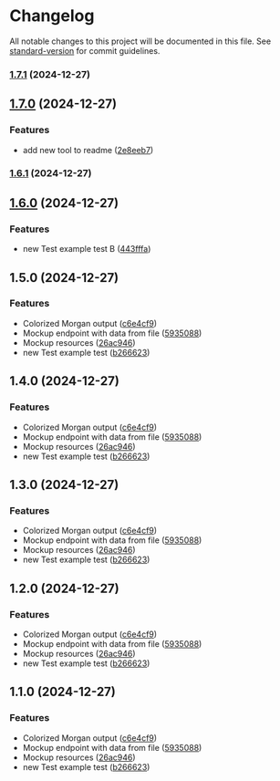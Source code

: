 # Changelog

All notable changes to this project will be documented in this file. See [standard-version](https://github.com/conventional-changelog/standard-version) for commit guidelines.

### [1.7.1](https://github.com/genaro14/express-template/compare/v1.7.0...v1.7.1) (2024-12-27)

## [1.7.0](https://github.com/genaro14/express-template/compare/v1.6.1...v1.7.0) (2024-12-27)


### Features

* add new tool to readme ([2e8eeb7](https://github.com/genaro14/express-template/commit/2e8eeb7e701155a9eb2069f9af3d248d093622dc))

### [1.6.1](https://github.com/genaro14/express-template/compare/v1.6.0...v1.6.1) (2024-12-27)

## [1.6.0](https://github.com/genaro14/express-template/compare/v1.5.0...v1.6.0) (2024-12-27)


### Features

* new Test example test B ([443fffa](https://github.com/genaro14/express-template/commit/443fffafec5d852aeae99b3b0c632933ae4a5510))

## 1.5.0 (2024-12-27)


### Features

* Colorized Morgan output ([c6e4cf9](https://github.com/genaro14/express-template/commit/c6e4cf9f335bcbcf8970da72cef50a8d3d8e6efa))
* Mockup endpoint with data from file ([5935088](https://github.com/genaro14/express-template/commit/5935088645618f8bc4906f3a0b75048c644a284c))
* Mockup resources ([26ac946](https://github.com/genaro14/express-template/commit/26ac946d601af81aabb6096a8da3b3874e60202e))
* new Test example test ([b266623](https://github.com/genaro14/express-template/commit/b26662332c5a3185608ac0775eca93c78178d987))

## 1.4.0 (2024-12-27)


### Features

* Colorized Morgan output ([c6e4cf9](https://github.com/genaro14/express-template/commit/c6e4cf9f335bcbcf8970da72cef50a8d3d8e6efa))
* Mockup endpoint with data from file ([5935088](https://github.com/genaro14/express-template/commit/5935088645618f8bc4906f3a0b75048c644a284c))
* Mockup resources ([26ac946](https://github.com/genaro14/express-template/commit/26ac946d601af81aabb6096a8da3b3874e60202e))
* new Test example test ([b266623](https://github.com/genaro14/express-template/commit/b26662332c5a3185608ac0775eca93c78178d987))

## 1.3.0 (2024-12-27)


### Features

* Colorized Morgan output ([c6e4cf9](https://github.com/genaro14/express-template/commit/c6e4cf9f335bcbcf8970da72cef50a8d3d8e6efa))
* Mockup endpoint with data from file ([5935088](https://github.com/genaro14/express-template/commit/5935088645618f8bc4906f3a0b75048c644a284c))
* Mockup resources ([26ac946](https://github.com/genaro14/express-template/commit/26ac946d601af81aabb6096a8da3b3874e60202e))
* new Test example test ([b266623](https://github.com/genaro14/express-template/commit/b26662332c5a3185608ac0775eca93c78178d987))

## 1.2.0 (2024-12-27)


### Features

* Colorized Morgan output ([c6e4cf9](https://github.com/genaro14/express-template/commit/c6e4cf9f335bcbcf8970da72cef50a8d3d8e6efa))
* Mockup endpoint with data from file ([5935088](https://github.com/genaro14/express-template/commit/5935088645618f8bc4906f3a0b75048c644a284c))
* Mockup resources ([26ac946](https://github.com/genaro14/express-template/commit/26ac946d601af81aabb6096a8da3b3874e60202e))
* new Test example test ([b266623](https://github.com/genaro14/express-template/commit/b26662332c5a3185608ac0775eca93c78178d987))

## 1.1.0 (2024-12-27)


### Features

* Colorized Morgan output ([c6e4cf9](https://github.com/genaro14/express-template/commit/c6e4cf9f335bcbcf8970da72cef50a8d3d8e6efa))
* Mockup endpoint with data from file ([5935088](https://github.com/genaro14/express-template/commit/5935088645618f8bc4906f3a0b75048c644a284c))
* Mockup resources ([26ac946](https://github.com/genaro14/express-template/commit/26ac946d601af81aabb6096a8da3b3874e60202e))
* new Test example test ([b266623](https://github.com/genaro14/express-template/commit/b26662332c5a3185608ac0775eca93c78178d987))
